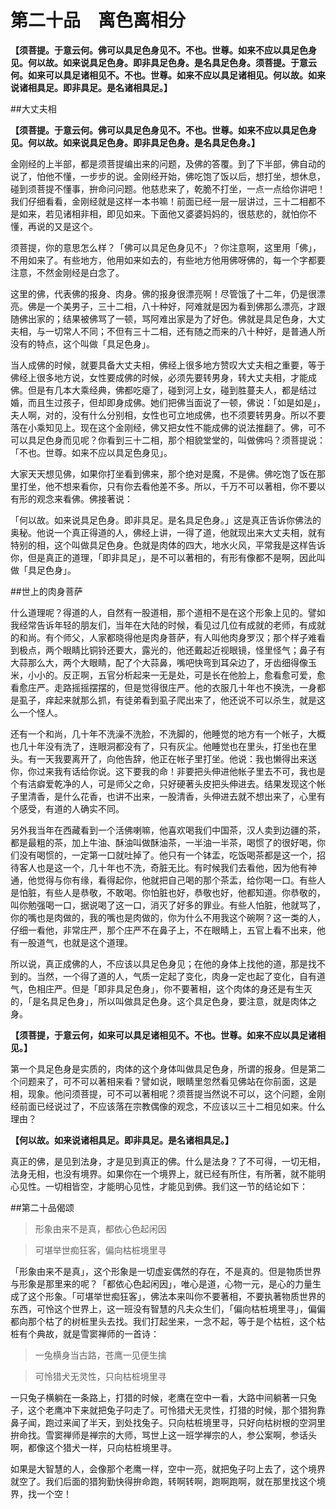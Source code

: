 # 第二十品　离色离相分

**【须菩提。于意云何。佛可以具足色身见不。不也。世尊。如来不应以具足色身见。何以故。如来说具足色身。即非具足色身。是名具足色身。须菩提。于意云何。如来可以具足诸相见不。不也。世尊。如来不应以具足诸相见。何以故。如来说诸相具足。即非具足。是名诸相具足。】**
 
##大丈夫相

**【须菩提。于意云何。佛可以具足色身见不。不也。世尊。如来不应以具足色身见。何以故。如来说具足色身。即非具足色身。是名具足色身。】**

金刚经的上半部，都是须菩提编出来的问题，及佛的答覆。到了下半部，佛自动的说了，怕他不懂，一步步的说。金刚经开始，佛吃饱了饭以后，想打坐，想休息，碰到须菩提不懂事，拚命问问题。他慈悲来了，乾脆不打坐，一点一点给你讲吧！我们仔细看看，金刚经就是这样一本书嘛！前面已经一层一层讲过，三十二相都不是如来，若见诸相非相，即见如来。下面他又婆婆妈妈的，很慈悲的，就怕你不懂，再说的又是这个。

须菩提，你的意思怎么样？「佛可以具足色身见不」？你注意啊，这里用「佛」，不用如来了。有些地方，他用如来如去的，有些地方他用佛呀佛的，每一个字都要注意，不然金刚经是白念了。

这里的佛，代表佛的报身、肉身。佛的报身很漂亮啊！尽管饿了十二年，仍是很漂亮。佛是一个美男子，三十二相，八十种好，阿难就是因为看到佛那么漂亮，才跟随佛出家的；结果被佛骂了一顿，骂阿难出家是为了好色。佛就是具足色身，大丈夫相，与一切常人不同；不但有三十二相，还有随之而来的八十种好，是普通人所没有的特点，这个叫做「具足色身」。

当人成佛的时候，就要具备大丈夫相，佛经上很多地方赞叹大丈夫相之重要，等于佛经上很多地方说，女性要成佛的时候，必须先要转男身，转大丈夫相，才能成佛。但是有几本大乘经典，佛都吃瘪了，碰到河上女，碰到胜蔓夫人，都是结过婚，而且生过孩子，但却即身成佛。她们把佛当面说了一顿，佛说：「如是如是」，夫人啊，对的，没有什么分别相，女性也可立地成佛，也不须要转男身。所以不要落在小乘知见上。现在这个金刚经，佛又把女性不能成佛的说法推翻了。佛，可不可以具足色身而见呢？你看到三十二相，那个相貌堂堂的，叫做佛吗？须菩提说：「不也。世尊。如来不应以具足色身见」。

大家天天想见佛，如果你打坐看到佛来，那个绝对是魔，不是佛。佛吃饱了饭在那里打坐，他不想来看你，只有你去看他差不多。所以，千万不可以著相，你不要以有形的观念来看佛。佛接著说：

「何以故。如来说具足色身。即非具足。是名具足色身。」这是真正告诉你佛法的奥秘。他说一个真正得道的人，佛经上讲，一得了道，他就现出来大丈夫相，就有特别的相，这个叫做具足色身。色就是肉体的四大，地水火风，平常我是这样告诉你，但是真正的道理，「即非具足」，是不可以著相的，有形有像都不是啊，因此叫做「具足色身」。
 
##世上的肉身菩萨

什么道理呢？得道的人，自然有一股道相，那个道相不是在这个形象上见的。譬如我经常告诉年轻的朋友们，当年在大陆的时候，看见过几位有成就的老师，有成就的和尚。有个师父，人家都晓得他是肉身菩萨，有人叫他肉身罗汉；那个样子难看到极点，两个眼睛比铜铃还要大，露光的，他还戴起近视眼镜，怪里怪气；鼻子有大蒜那么大，两个大眼睛，配了个大蒜鼻，嘴吧快弯到耳朵边了，牙齿细得像玉米，小小的。反正啊，五官分析起来一无是处，可是长在他脸上，愈看愈可爱，愈看愈庄严。走路摇摇摆摆的，但是觉得很庄严。他的衣服几十年也不换洗，一身都是虱子，痒起来就那么抓，有徒弟看到虱子爬出来了，他还说不可以杀生，就是这么一个怪人。

还有一个和尚，几十年不洗澡不洗脸，不洗脚的，他睡觉的地方有一个帐子，大概也几十年没有洗了，连眼洞都没有了，只有灰尘。他睡觉也在里头，打坐也在里头。有一天我要离开了，向他告辞，他正在帐子里打坐。他说：我也懒得出来送你，你过来我有话给你说。这下要我的命！非要把头伸进他帐子里去不可，我也是个有洁癖爱乾净的人，可是师父之命，只好硬著头皮把头伸进去。结果发现这个帐子里清香，是什么花香，也讲不出来，一股清香，头伸进去就不想出来了，心里有个感受，有道的人确实不同。

另外我当年在西藏看到一个活佛喇嘛，他喜欢喝我们中国茶，汉人卖到边疆的茶，都是最粗的茶，加上牛油、酥油叫做酥油茶，一半油一半茶，喝惯了的很好喝，你们没有喝惯的，一定第一口就吐掉了。他只有一个钵盂，吃饭喝茶都是这一个，招待客人也是这一个，几十年也不洗，奇脏无比。有时候我们去看他，因为他有神通，他觉得与你有缘，看得起你，他就把自己喝的那个茶盂，给你喝一口。有些人是怕脏，有些人是恭敬，不敢喝。你怕脏也好，恭敬也好，他都知道。你恭敬的，叫你勉强喝一口，据说喝了这一口，消灭了好多的罪业。有些人怕脏，他就骂了，你的嘴也是肉做的，我的嘴也是肉做的，你为什么不用我这个碗啊？这一类的人，仔细一看他，非常庄严，那个庄严不在鼻子上，不在眼睛上，五官上看不出来，他有一股道气，也就是这个道理。

所以说，真正成佛的人，不应该以具足色身见；在他的身体上找他的道，那是找不到的。当然，一个得了道的人，气质一定起了变化，肉身一定也起了变化，自有道气，色相庄严。但是「即非具足色身」，你不要著相，这个肉体的身还是有生灭的，「是名具足色身」，所以叫做具足色身。这个具足色身，要注意，就是肉体之身。

**【须菩提，于意云何，如来可以具足诸相见不。不也。世尊。如来不应以具足诸相见。】**

第一个具足色身是实质的，肉体的这个身体叫做具足色身，所谓的报身。但是第二个问题来了，可不可以著相来看？譬如说，眼睛里忽然看见佛站在你前面，这是相，现象。他问须菩提，可不可以著相呢？须菩提当然说不可以，这个问题，金刚经前面已经说过了，不应该落在宗教偶像的观念，不应该以三十二相见如来。什么理由？

**【何以故。如来说诸相具足。即非具足。是名诸相具足。】**

真正的佛，是见到法身，才是见到真正的佛。什么是法身？了不可得，一切无相，法身无相，也没有境界。如果你在一个境界上，就已经有所住，有所著，就不能明心见性。一切相皆空，才能明心见性，才能见到佛。我们这一节的结论如下：
 
##第二十品偈颂

>形象由来不是真，都依心色起闲因

>可堪举世痴狂客，偏向枯桩境里寻

「形象由来不是真」，这个形象是一切虚妄偶然的存在，不是真的。但是物质世界与形象是那里来的呢？「都依心色起闲因」，唯心是道，心物一元，是心的力量生成了这个形象。「可堪举世痴狂客」，佛法本来叫你不要著相，不要执著物质世界的东西，可怜这个世界上，这一班没有智慧的凡夫众生们，「偏向枯桩境里寻」，偏偏都向那个枯了的树桩里头去找。我们打起坐来，一念不起，等于是个枯桩，这个枯桩有个典故，就是雪窦禅师的一首诗：

>一兔横身当古路，苍鹰一见便生擒

>可怜猎犬无灵性，只向枯桩境里寻

一只兔子横躺在一条路上，打猎的时候，老鹰在空中一看，大路中间躺著一只兔子，这个老鹰冲下来就把兔子叼走了。可怜猎犬无灵性，打猎的时候，那个猎狗靠鼻子闻，跑过来闻了半天，到处找兔子。只向枯桩境里寻，只好向枯树根的空洞里拚命找。雪窦禅师是禅宗的大师，骂世上这一班学禅宗的人，参公案啊，参话头啊，都像这个猎犬一样，只向枯桩境里寻。

如果是大智慧的人，会像那个老鹰一样，空中一亮，就把兔子叼上去了，这个境界就空了。我们后面的猎狗勤快得拚命跑，转啊转啊，跑啊跑啊，就在那里找这个境界，找一个空！
